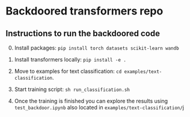 # Backdoored transformers repo



## Instructions to run the backdoored code

0. Install packages: `pip install torch datasets scikit-learn wandb`
   
1. Install transformers locally: `pip install -e .`

2. Move to examples for text classification: `cd examples/text-classification`.

3. Start training script: `sh run_classification.sh`

4. Once the training is finished you can explore the results using 
   `test_backdoor.ipynb` also located in `examples/text-classification/`j
   